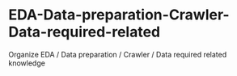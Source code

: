 # EDA-Data-preparation-Crawler-Data-required-related
Organize EDA / Data preparation / Crawler / Data required related knowledge
